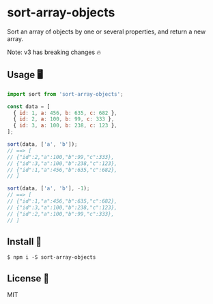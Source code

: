 # sort-array-objects

Sort an array of objects by one or several properties, and return a new array.

Note: v3 has breaking changes 🔥

## Usage 🖥

```js
import sort from 'sort-array-objects';

const data = [
  { id: 1, a: 456, b: 635, c: 682 },
  { id: 2, a: 100, b: 99, c: 333 },
  { id: 3, a: 100, b: 238, c: 123 },
];

sort(data, ['a', 'b']);
// ==> [
// {"id":2,"a":100,"b":99,"c":333},
// {"id":3,"a":100,"b":238,"c":123},
// {"id":1,"a":456,"b":635,"c":682},
// ]

sort(data, ['a', 'b'], -1);
// ==> [
// {"id":1,"a":456,"b":635,"c":682},
// {"id":3,"a":100,"b":238,"c":123},
// {"id":2,"a":100,"b":99,"c":333},
// ]
```

## Install 🔌

```
$ npm i -S sort-array-objects
```

## License 🧾

MIT
